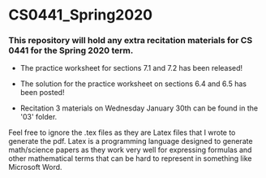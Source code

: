 # CS0441_Spring2020
### This repository will hold any extra recitation materials for CS 0441 for the Spring 2020 term. 

* The practice worksheet for sections 7.1 and 7.2 has been released!

* The solution for the practice worksheet on sections 6.4 and 6.5 has been posted!

* Recitation 3 materials on Wednesday January 30th can be found in the '03' folder. 

Feel free to ignore the .tex files as they are Latex files that I wrote to generate the pdf. Latex is a programming language designed to generate math/science papers as they work very well for expressing formulas and other mathematical terms that can be hard to represent in something like Microsoft Word.

